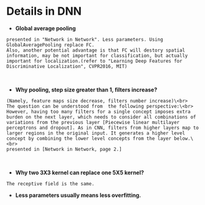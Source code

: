 # Details in DNN

+ __Global average pooling__<br>
```
presented in "Network in Network". Less parameters. Using GlobalAveragePooling replace FC.
Also, another potential advantage is that FC will destory spatial information, may be not important for classification, but actually important for localization.(refer to "Learning Deep Features for Discriminative Localization", CVPR2016, MIT)
```
<br>

+ __Why pooling, step size greater than 1, filters increase?__<br>
```
(Namely, feature maps size decrease, filters number increase)\<br>
The question can be understood from  the following perspective:\<br>
However, having too many filters for a single concept imposes extra burden on the next layer, which needs to consider all combinations of variations from the previous layer [Piecewise linear multilayer perceptrons and dropout]. As in CNN, filters from higher layers map to larger regions in the original input. It generates a higher level concept by combining the lower level concepts from the layer below.\<br>
presented in [Network in Network, page 2.]
```
<br>

+ __Why two 3X3 kernel can replace one 5X5 kernel?__<br>
```
The receptive field is the same.
```


+ __Less parameters usually means less overfitting.__ 

